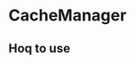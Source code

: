 
CacheManager
============================================







Hoq to use
--------------------------------------------